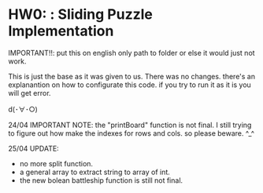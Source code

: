 # HW0: : Sliding Puzzle Implementation

IMPORTANT!!: put this on english only path to folder or else it would just not work.

This is just the base as it was given to us.
There was no changes.
there's an explanantion on how to configurate this code.
if you try to run it as it is you will get error.

d(･∀･○) 

24/04 IMPORTANT NOTE: the "printBoard" function is not final. I still trying to figure out how make the indexes for rows and cols. so please beware.
^_^

25/04 UPDATE: 
- no more split function.
- a general array to extract string to array of int.
- the new bolean battleship function is still not final.
